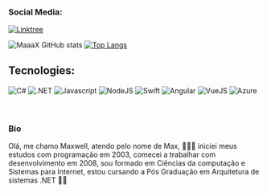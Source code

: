 
### Social Media: 
[![Linktree](https://img.shields.io/badge/linktree-39E09B?style=for-the-badge&logo=linktree&logoColor=white)](https://linktr.ee/maxsantos7)

![MaaaX GitHub stats](https://github-readme-stats.vercel.app/api?username=maaax7&show_icons=true&theme=highcontrast)
[![Top Langs](https://github-readme-stats.vercel.app/api/top-langs/?username=maaax7&layout=compact)](https://github.com/anuraghazra/github-readme-stats)

## Tecnologies:

<div style="display: inline-block;">
    <img align="center" alt="C#" src="https://img.shields.io/badge/C%23-239120?style=for-the-badge&logo=c-sharp&logoColor=white">
    <img align="center" alt=".NET" src="https://img.shields.io/badge/.NET-5C2D91?style=for-the-badge&logo=.net&logoColor=white">
    <img align="center" alt="Javascript" src="https://img.shields.io/badge/JavaScript-F7DF1E?style=for-the-badge&logo=javascript&logoColor=black">
    <img align="center" alt="NodeJS" src="https://img.shields.io/badge/Node.js-43853D?style=for-the-badge&logo=node.js&logoColor=white">
    <img align="center" alt="Swift" src="https://img.shields.io/badge/Swift-FA7343?style=for-the-badge&logo=swift&logoColor=white">
    <img align="center" alt="Angular" src="https://img.shields.io/badge/Angular-DD0031?style=for-the-badge&logo=angular&logoColor=white">
    <img align="center" alt="VueJS" src="https://img.shields.io/badge/Vue.js-35495E?style=for-the-badge&logo=vue.js&logoColor=4FC08D">
    <img align="center" alt="Azure" src="https://img.shields.io/badge/Microsoft_Azure-0089D6?style=for-the-badge&logo=microsoft-azure&logoColor=white">
<br/><br/><br/>
</div>

### Bio
Olá, me chamo Maxwell, atendo pelo nome de Max, 🧑🏽‍💻 iniciei meus estudos com programação em 2003, comecei a trabalhar com desenvolvimento em 2008, sou formado em Ciências da computação e Sistemas para Internet, estou cursando a Pós Graduação em Arquitetura de sistemas .NET 🧑🏽‍
